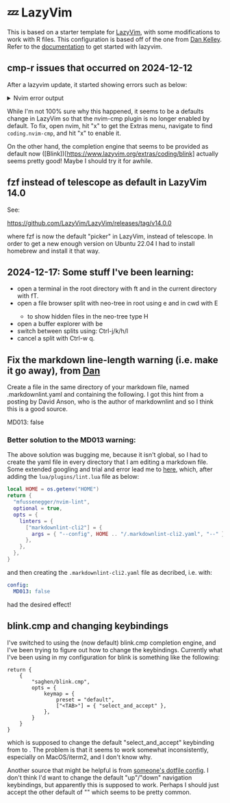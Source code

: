 # 💤 LazyVim

This is based on a starter template for [LazyVim](https://github.com/LazyVim/LazyVim), with some modifications to work with R files. This configuration is based off of the one from [Dan Kelley](https://github.com/dankelley/nvim.git). Refer to the [documentation](https://lazyvim.github.io/installation) to get started with lazyvim.

## cmp-r issues that occurred on 2024-12-12

After a lazyvim update, it started showing errors such as below:
<details>
  <summary>Nvim error output</summary>
Failed to source `/home/richardsc/.local/share/nvim/lazy/cmp-r/after/plugin/cmp_r.lua`

vim/_editor.lua:0: /home/richardsc/.config/nvim/init.lua..nvim_exec2() called at /home/richardsc/.config/nvim/init.
lua:0../home/richardsc/.local/share/nvim/lazy/cmp-r/after/plugin/cmp_r.lua: Vim(source):E5113: Error while calling
lua chunk: ...rdsc/.local/share/nvim/lazy/cmp-r/after/plugin/cmp_r.lua:1: module 'cmp' not found:
^Ino field package.preload['cmp']
^Icache_loader: module 'cmp' not found
^Icache_loader_lib: module 'cmp' not found
^Ino file './cmp.lua'
^Ino file '/usr/share/luajit-2.1.0-beta3/cmp.lua'
^Ino file '/usr/local/share/lua/5.1/cmp.lua'
^Ino file '/usr/local/share/lua/5.1/cmp/init.lua'
^Ino file '/usr/share/lua/5.1/cmp.lua'
^Ino file '/usr/share/lua/5.1/cmp/init.lua'
^Ino file './cmp.so'
^Ino file '/usr/local/lib/lua/5.1/cmp.so'
^Ino file '/usr/lib/x86_64-linux-gnu/lua/5.1/cmp.so'
^Ino file '/usr/local/lib/lua/5.1/loadall.so'
stack traceback:
^I[C]: in function 'require'
^I...rdsc/.local/share/nvim/lazy/cmp-r/after/plugin/cmp_r.lua:1: in main chunk
^I[C]: in function 'nvim_exec2'
^Ivim/_editor.lua: in function 'cmd'
^I...local/share/nvim/lazy/lazy.nvim/lua/lazy/core/loader.lua:510: in function <...local/share/nvim/lazy/lazy.nvim/
lua/lazy/core/loader.lua:509>
^I[C]: in function 'xpcall'
^I.../.local/share/nvim/lazy/lazy.nvim/lua/lazy/core/util.lua:135: in function 'try'
^I...local/share/nvim/lazy/lazy.nvim/lua/lazy/core/loader.lua:509: in function 'source'
^I...local/share/nvim/lazy/lazy.nvim/lua/lazy/core/loader.lua:457: in function 'source_runtime'
^I...local/share/nvim/lazy/lazy.nvim/lua/lazy/core/loader.lua:150: in function 'startup'
^I...ardsc/.local/share/nvim/lazy/lazy.nvim/lua/lazy/init.lua:112: in function 'setup'
^I/home/richardsc/.config/nvim/lua/config/lazy.lua:17: in main chunk
^I[C]: in function 'require'
^I/home/richardsc/.config/nvim/init.lua:2: in main chunk

stacktrace:
- vim/_editor.lua:0 _in_ **cmd**
- lua/config/lazy.lua:17
- init.lua:2
</details>

While I'm not 100% sure why this happened, it seems to be a defaults change in LazyVim so that the nvim-cmp plugin is no longer enabled by default. To fix, open nvim, hit "x" to get the Extras menu, navigate to find `coding.nvim-cmp`, and hit "x" to enable it.

On the other hand, the completion engine that seems to be provided as default now ([Blink])[https://www.lazyvim.org/extras/coding/blink] actually seems pretty good! Maybe I should try it for awhile.

## fzf instead of telescope as default in LazyVim 14.0

See:

https://github.com/LazyVim/LazyVim/releases/tag/v14.0.0

where fzf is now the default "picker" in LazyVim, instead of telescope. In order to get a new enough version on Ubuntu 22.04 I had to install homebrew and install it that way.

## 2024-12-17: Some stuff I've been learning:

* open a terminal in the root directory with <leader>ft and in the current directory with <leader>fT.
* open a file browser split with neo-tree in root using <leader>e and in cwd with <leader>E
  - to show hidden files in the neo-tree type H
* open a buffer explorer with <leader>be
* switch between splits using: Ctrl-j/k/h/l
* cancel a split with Ctrl-w q.

## Fix the markdown line-length warning (i.e. make it go away), from [Dan](github.com/dankelley/nvim.git)

Create a file in the same directory of your markdown file, named .markdownlint.yaml and containing the following. I got this hint from a posting by David Anson, who is the author of markdownlint and so I think this is a good source.

MD013: false

### Better solution to the MD013 warning:

The above solution was bugging me, because it isn't global, so I had to create the yaml file in every directory that I am editing a markdown file. Some extended googling and trial and error lead me to [here](https://github.com/LazyVim/LazyVim/discussions/4094#discussioncomment-10178217), which, after adding the `lua/plugins/lint.lua` file as below:

```lua
local HOME = os.getenv("HOME")
return {
  "mfussenegger/nvim-lint",
  optional = true,
  opts = {
    linters = {
      ["markdownlint-cli2"] = {
        args = { "--config", HOME .. "/.markdownlint-cli2.yaml", "--" },
      },
    },
  },
}
```
and then creating the `.markdownlint-cli2.yaml` file as decribed, i.e. with:
```yaml
config:
  MD013: false
```
had the desired effect!

## blink.cmp and changing keybindings

I've switched to using the (now default) blink.cmp completion engine, and I've been trying to figure out how to change the keybindings. Currently what I've been using in my configuration for blink is something like the following:
```{lua}
return {
    {
        "saghen/blink.cmp",
        opts = {
            keymap = {
                preset = "default",
                ["<TAB>"] = { "select_and_accept" },
            },
        }
    }
}
```
which is supposed to change the default "select_and_accept" keybinding from <CR> to <TAB>. The problem is that it seems to work somewhat inconsistently, especially on MacOS/iterm2, and I don't know why.

Another source that might be helpful is from [someone's dotfile config](https://github.com/garlicbreadcleric/nvim-config/blob/12460a0a84a533d14e5489dfa2f5d3d8346e7923/lua/features/completion.lua#L5). I don't think I'd want to change the default "up"/"down" navigation keybindings, but apparently this is supposed to work. Perhaps I should just accept the other default of "<c-y>" which seems to be pretty common.


